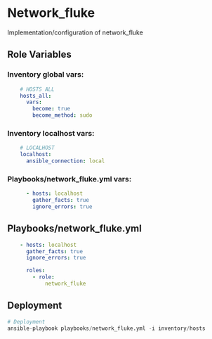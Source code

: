 Network_fluke
=========

Implementation/configuration of network_fluke

Role Variables
--------------

### Inventory global vars:
```yaml
    # HOSTS ALL
    hosts_all:
      vars:
        become: true
        become_method: sudo
```

### Inventory localhost vars:
```yaml
    # LOCALHOST
    localhost:
      ansible_connection: local
```

### Playbooks/network_fluke.yml vars:
```yaml
      - hosts: localhost
        gather_facts: true
        ignore_errors: true
```

Playbooks/network_fluke.yml
----------------

```yaml
    - hosts: localhost
      gather_facts: true
      ignore_errors: true

      roles:
        - role:
            network_fluke
```

Deployment
------------

```python
# Deployment
ansible-playbook playbooks/network_fluke.yml -i inventory/hosts
```
